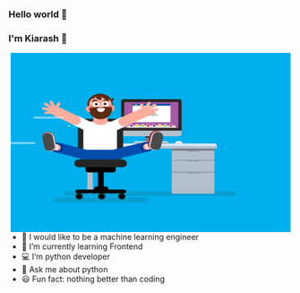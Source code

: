 ### Hello world 👋
### I'm Kiarash 👻

<img align="right" alt="GIF" src="https://github.com/Kiarash-Karami/Kiarash-Karami/blob/main/0_C-cPP9D2MIyeexAT.gif" width="500" height="320" />

- 🔭 I would like to be a machine learning engineer
- 🌱 I’m currently learning Frontend
- 💻 I’m python developer
- 💬 Ask me about python
- 😃 Fun fact: nothing better than coding

